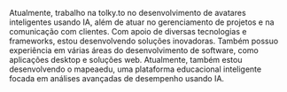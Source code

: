 Atualmente, trabalho na tolky.to no desenvolvimento de avatares inteligentes usando IA, além de atuar no gerenciamento de projetos e na comunicação com clientes. Com apoio de diversas tecnologias e frameworks, estou desenvolvendo soluções inovadoras. Também possuo experiência em várias áreas do desenvolvimento de software, como aplicações desktop e soluções web. Atualmente, também estou desenvolvendo o mapeaedu, uma plataforma educacional inteligente focada em análises avançadas de desempenho usando IA.
